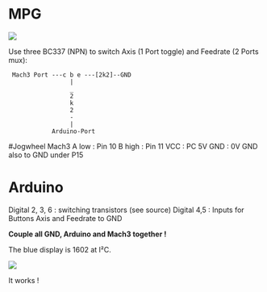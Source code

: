 # MPG

![](http://www.cbmhardware.de/git/axis_arduino.jpg)


Use three BC337 (NPN) to switch Axis (1 Port toggle) and Feedrate (2 Ports mux): 
 

     Mach3 Port ---c b e ---[2k2]--GND
                     |
                     _
                     2
                     k
                     2 
                     -
                     |
                Arduino-Port
             
 #Jogwheel
 Mach3
  A low  : Pin 10
  B high : Pin 11
  VCC    : PC 5V
  GND    : 0V
  GND also to GND under P15
  
 
  
 # Arduino
 
 Digital 2, 3, 6 : switching transistors (see source)
 Digital 4,5 : Inputs for Buttons Axis and Feedrate to GND
 
 **Couple all GND, Arduino and Mach3 together !**
 
 The blue display is 1602 at I²C.
 
 
 
![]( http://www.cbmhardware.de/git/axis.jpg)

It works !
 
